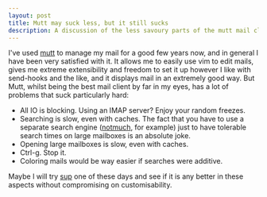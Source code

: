 ```yaml
---
layout: post
title: Mutt may suck less, but it still sucks
description: A discussion of the less savoury parts of the mutt mail client.
---
```


I've used [mutt][mutt] to manage my mail for a good few years now, and in
general I have been very satisfied with it. It allows me to easily use vim to
edit mails, gives me extreme extensibility and freedom to set it up however I
like with send-hooks and the like, and it displays mail in an extremely good
way.  But Mutt, whilst being the best mail client by far in my eyes, has a lot
of problems that suck particularly hard:

- All IO is blocking. Using an IMAP server? Enjoy your random freezes.
- Searching is slow, even with caches. The fact that you have to use a separate
  search engine ([notmuch][notmuch], for example) just to have tolerable search
  times on large mailboxes is an absolute joke.
- Opening large mailboxes is slow, even with caches.
- Ctrl-g. Stop it.
- Coloring mails would be way easier if searches were additive.

Maybe I will try [sup][sup] one of these days and see if it is any better in
these aspects without compromising on customisability.

[mutt]: http://www.mutt.org/
[notmuch]: http://notmuchmail.org/
[sup]: http://supmua.org/
